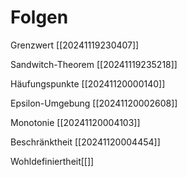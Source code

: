 # Folgen 
Grenzwert [[20241119230407]]

Sandwitch-Theorem [[20241119235218]]

Häufungspunkte [[20241120000140]]

Epsilon-Umgebung [[20241120002608]]

Monotonie [[20241120004103]]

Beschränktheit [[20241120004454]]

Wohldefiniertheit[[]]